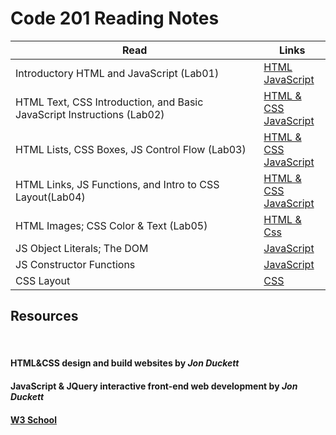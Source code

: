 # Code 201 Reading Notes

Read | Links
---- | -----
Introductory HTML and JavaScript (Lab01) | [HTML](reading-notes-201/../lab01.md) <br> [JavaScript](reading-notes-201/../js-lab01.md)
HTML Text, CSS Introduction, and Basic JavaScript Instructions (Lab02) | [HTML & CSS](reading-notes-201/../lab02.md) <br> [JavaScript](reading-notes-201/../js-lab02.md)
HTML Lists, CSS Boxes, JS Control Flow (Lab03) | [HTML & CSS](reading-notes-201/../lab03.md) <br> [JavaScript](reading-notes-201/../js-lab03.md)
HTML Links, JS Functions, and Intro to CSS Layout(Lab04) | [HTML & CSS](reading-notes-201/../lab04.md) <br> [JavaScript](reading-notes-201/../js-lab04.md)
HTML Images; CSS Color & Text (Lab05) | [HTML & Css](reading-notes-201/../lab05.md)
JS Object Literals; The DOM | [JavaScript](reading-notes-201/../js-lab06.md)
JS Constructor Functions | [JavaScript](reading-notes-201/../js-lab07.md)
CSS Layout| [CSS](reading-notes-201/../lab08.md)


## Resources

<br>

#### HTML&CSS design and build websites by *Jon Duckett*

#### JavaScript & JQuery interactive front-end web development by *Jon Duckett*

#### [W3 School](https://www.w3schools.com/)
